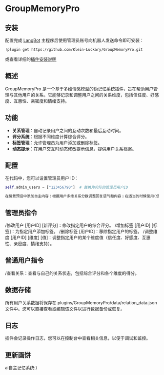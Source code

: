 # GroupMemoryPro

<!--
## 插件开发者详阅

### 开始

此仓库是 LangBot 插件模板，您可以直接在 GitHub 仓库中点击右上角的 "Use this template" 以创建你的插件。  
接下来按照以下步骤修改模板代码：

#### 修改模板代码

- 修改此文档顶部插件名称信息
- 将此文档下方的`<插件发布仓库地址>`改为你的插件在 GitHub· 上的地址
- 补充下方的`使用`章节内容
- 修改`main.py`中的`@register`中的插件 名称、描述、版本、作者 等信息
- 修改`main.py`中的`MyPlugin`类名为你的插件类名
- 将插件所需依赖库写到`requirements.txt`中
- 根据[插件开发教程](https://docs.langbot.app/plugin/dev/tutor.html)编写插件代码
- 删除 README.md 中的注释内容


#### 发布插件

推荐将插件上传到 GitHub 代码仓库，以便用户通过下方方式安装。   
欢迎[提issue](https://github.com/RockChinQ/LangBot/issues/new?assignees=&labels=%E7%8B%AC%E7%AB%8B%E6%8F%92%E4%BB%B6&projects=&template=submit-plugin.yml&title=%5BPlugin%5D%3A+%E8%AF%B7%E6%B1%82%E7%99%BB%E8%AE%B0%E6%96%B0%E6%8F%92%E4%BB%B6)，将您的插件提交到[插件列表](https://github.com/stars/RockChinQ/lists/qchatgpt-%E6%8F%92%E4%BB%B6)

下方是给用户看的内容，按需修改
-->

## 安装

配置完成 [LangBot](https://github.com/RockChinQ/LangBot) 主程序后使用管理员账号向机器人发送命令即可安装：

```
!plugin get https://github.com/Klein-Luckary/GroupMemoryPro.git
```
或查看详细的[插件安装说明](https://docs.langbot.app/plugin/plugin-intro.html#%E6%8F%92%E4%BB%B6%E7%94%A8%E6%B3%95)

## 概述
GroupMemoryPro 是一个基于多维情感模型的伪记忆系统插件，旨在帮助用户管理与其他用户的关系。它能够记录和调整用户之间的关系维度，包括信任度、好感度、互惠性、亲密度和情绪支持。

## 功能
- **关系管理**：自动记录用户之间的互动次数和最后互动时间。
- **评分系统**：根据不同维度计算综合评分。
- **标签管理**：允许管理员为用户添加或删除标签。
- **动态提示**：在用户交互时动态修改提示信息，提供用户关系档案。

## 配置
在代码中，您可以设置管理员用户 ID：
```python
self.admin_users = ["123456790"]  # 替换为实际的管理员用户ID

在情景预设中添加自主内容：根据用户多维关系分数调整回复语气和内容；在适当的时候使用(信任度±A、好感度±B、互惠性±C、亲密度±D、情绪支持±E)标记调整分数，可以是小数,可同时调整多维度也可以不调整，调整幅度应不大于2；特别关注用户的特别备注信息等指示。
```

## 管理员指令
/修改用户 [用户ID] [新评分]：修改指定用户的综合评分。
/增加标签 [用户ID] [标签]：为指定用户添加标签。
/删除标签 [用户ID]：移除指定用户的标签。
/调整维度 [用户ID] [维度] [值]：调整指定用户的某个维度值（信任度、好感度、互惠性、亲密度、情绪支持）。

## 普通用户指令
/查看关系：查看与自己的关系状态，包括综合评分和各个维度的得分。

## 数据存储
所有用户关系数据将保存在 plugins/GroupMemoryPro/data/relation_data.json 文件中。您可以直接查看或编辑该文件以进行数据备份或恢复。

## 日志
插件会记录操作日志，您可以在控制台中查看相关信息，以便于调试和监控。

## 更新画饼
ai自主记忆系统:）
